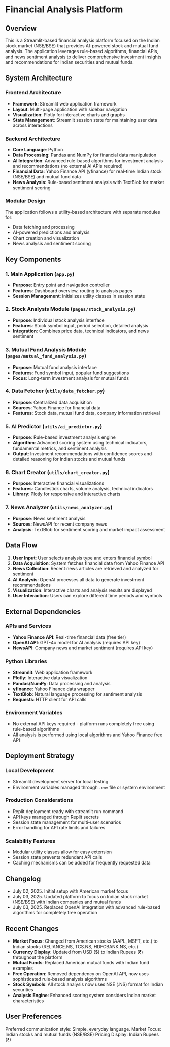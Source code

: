 # Financial Analysis Platform

## Overview

This is a Streamlit-based financial analysis platform focused on the Indian stock market (NSE/BSE) that provides AI-powered stock and mutual fund analysis. The application leverages rule-based algorithms, financial APIs, and news sentiment analysis to deliver comprehensive investment insights and recommendations for Indian securities and mutual funds.

## System Architecture

### Frontend Architecture
- **Framework**: Streamlit web application framework
- **Layout**: Multi-page application with sidebar navigation
- **Visualization**: Plotly for interactive charts and graphs
- **State Management**: Streamlit session state for maintaining user data across interactions

### Backend Architecture
- **Core Language**: Python
- **Data Processing**: Pandas and NumPy for financial data manipulation
- **AI Integration**: Advanced rule-based algorithms for investment analysis and recommendations (no external AI APIs required)
- **Financial Data**: Yahoo Finance API (yfinance) for real-time Indian stock (NSE/BSE) and mutual fund data
- **News Analysis**: Rule-based sentiment analysis with TextBlob for market sentiment scoring

### Modular Design
The application follows a utility-based architecture with separate modules for:
- Data fetching and processing
- AI-powered predictions and analysis
- Chart creation and visualization
- News analysis and sentiment scoring

## Key Components

### 1. Main Application (`app.py`)
- **Purpose**: Entry point and navigation controller
- **Features**: Dashboard overview, routing to analysis pages
- **Session Management**: Initializes utility classes in session state

### 2. Stock Analysis Module (`pages/stock_analysis.py`)
- **Purpose**: Individual stock analysis interface
- **Features**: Stock symbol input, period selection, detailed analysis
- **Integration**: Combines price data, technical indicators, and news sentiment

### 3. Mutual Fund Analysis Module (`pages/mutual_fund_analysis.py`)
- **Purpose**: Mutual fund analysis interface
- **Features**: Fund symbol input, popular fund suggestions
- **Focus**: Long-term investment analysis for mutual funds

### 4. Data Fetcher (`utils/data_fetcher.py`)
- **Purpose**: Centralized data acquisition
- **Sources**: Yahoo Finance for financial data
- **Features**: Stock data, mutual fund data, company information retrieval

### 5. AI Predictor (`utils/ai_predictor.py`)
- **Purpose**: Rule-based investment analysis engine
- **Algorithm**: Advanced scoring system using technical indicators, fundamental metrics, and sentiment analysis
- **Output**: Investment recommendations with confidence scores and detailed reasoning for Indian stocks and mutual funds

### 6. Chart Creator (`utils/chart_creator.py`)
- **Purpose**: Interactive financial visualizations
- **Features**: Candlestick charts, volume analysis, technical indicators
- **Library**: Plotly for responsive and interactive charts

### 7. News Analyzer (`utils/news_analyzer.py`)
- **Purpose**: News sentiment analysis
- **Sources**: NewsAPI for recent company news
- **Analysis**: TextBlob for sentiment scoring and market impact assessment

## Data Flow

1. **User Input**: User selects analysis type and enters financial symbol
2. **Data Acquisition**: System fetches financial data from Yahoo Finance API
3. **News Collection**: Recent news articles are retrieved and analyzed for sentiment
4. **AI Analysis**: OpenAI processes all data to generate investment recommendations
5. **Visualization**: Interactive charts and analysis results are displayed
6. **User Interaction**: Users can explore different time periods and symbols

## External Dependencies

### APIs and Services
- **Yahoo Finance API**: Real-time financial data (free tier)
- **OpenAI API**: GPT-4o model for AI analysis (requires API key)
- **NewsAPI**: Company news and market sentiment (requires API key)

### Python Libraries
- **Streamlit**: Web application framework
- **Plotly**: Interactive data visualization
- **Pandas/NumPy**: Data processing and analysis
- **yfinance**: Yahoo Finance data wrapper
- **TextBlob**: Natural language processing for sentiment analysis
- **Requests**: HTTP client for API calls

### Environment Variables
- No external API keys required - platform runs completely free using rule-based algorithms
- All analysis is performed using local algorithms and Yahoo Finance free API

## Deployment Strategy

### Local Development
- Streamlit development server for local testing
- Environment variables managed through `.env` file or system environment

### Production Considerations
- Replit deployment ready with streamlit run command
- API keys managed through Replit secrets
- Session state management for multi-user scenarios
- Error handling for API rate limits and failures

### Scalability Features
- Modular utility classes allow for easy extension
- Session state prevents redundant API calls
- Caching mechanisms can be added for frequently requested data

## Changelog

- July 02, 2025. Initial setup with American market focus
- July 03, 2025. Updated platform to focus on Indian stock market (NSE/BSE) with Indian companies and mutual funds
- July 03, 2025. Replaced OpenAI integration with advanced rule-based algorithms for completely free operation

## Recent Changes

- **Market Focus**: Changed from American stocks (AAPL, MSFT, etc.) to Indian stocks (RELIANCE.NS, TCS.NS, HDFCBANK.NS, etc.)
- **Currency Display**: Updated from USD ($) to Indian Rupees (₹) throughout the platform
- **Mutual Funds**: Replaced American mutual funds with Indian fund examples 
- **Free Operation**: Removed dependency on OpenAI API, now uses sophisticated rule-based analysis algorithms
- **Stock Symbols**: All stock analysis now uses NSE (.NS) format for Indian securities
- **Analysis Engine**: Enhanced scoring system considers Indian market characteristics

## User Preferences

Preferred communication style: Simple, everyday language.
Market Focus: Indian stocks and mutual funds (NSE/BSE)
Pricing Display: Indian Rupees (₹)